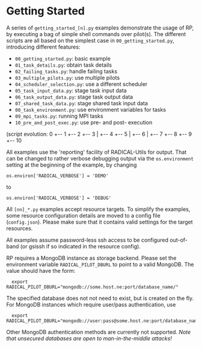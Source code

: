 
Getting Started
===============

A series of `getting_started_[n].py` examples demonstrate the usage of RP, by
executing a bag of simple shell commands over pilot(s).  The different scripts
are all based on the simplest case in `00_getting_started.py`, introducing
different features:

* `00_getting_started.py`: basic example
* `01_task_details.py`: obtain task details
* `02_failing_tasks.py`: handle failing tasks
* `03_multiple_pilots.py`: use multiple pilots
* `04_scheduler_selection.py`: use a different scheduler
* `05_task_input_data.py`: stage task input data
* `06_task_output_data.py`: stage task output data
* `07_shared_task_data.py`: stage shared task input data
* `08_task_environment.py`: use environment variables for tasks
* `09_mpi_tasks.py`: running MPI tasks
* `10_pre_and_post_exec.py`: use pre- and post- execution

(script evolution:
 0
 +-- 1
     +-- 2
     +-- 3
     |   +-- 4
     +-- 5
     |   +-- 6
     |   +-- 7
     +-- 8
     +-- 9
     +-- 10
  

All examples use the 'reporting' facility of RADICAL-Utils for output.  That can
be changed to rather verbose debugging output via the `os.environment` setting
at the beginning of the example, by changing

```
os.environ['RADICAL_VERBOSE'] = 'DEMO'
```

to

```
os.environ['RADICAL_VERBOSE'] = 'DEBUG'
```

All `[nn]_*.py` examples accept resource targets.  To simplify the
examples, some resource configuration details are moved to a config file
(`config.json`).  Please make sure that it contains valid settings for the
target resources.

All examples assume password-less ssh access to be configured out-of-band (or
gsissh if so indicated in the resource config).

RP requires a MongoDB instance as storage backend.  Please set the environment
variable `RADICAL_PILOT_DBURL` to point to a valid MongoDB.  The value should
have the form:

```
  export RADICAL_PILOT_DBURL="mongodb://some.host.ne:port/database_name/"
```

The specified database does not not need to exist, but is created on the fly.
For MongoDB instances which require user/pass authentication, use

```
  export RADICAL_PILOT_DBURL="mongodb://user:pass@some.host.ne:port/database_name/"
```

Other MongoDB authentication methods are currently not supported.  *Note that
unsecured databases are open to man-in-the-middle attacks!*



